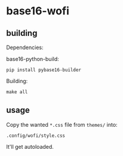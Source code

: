 # base16-wofi

## building

Dependencies:

base16-python-build:

```
pip install pybase16-builder
```

Building:

```
make all
```

## usage

Copy the wanted `*.css` file from `themes/` into:

```
.config/wofi/style.css
```

It'll get autoloaded.
